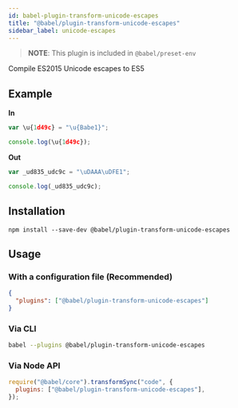 ```yaml
---
id: babel-plugin-transform-unicode-escapes
title: "@babel/plugin-transform-unicode-escapes"
sidebar_label: unicode-escapes
---
```


> **NOTE**: This plugin is included in `@babel/preset-env`

Compile ES2015 Unicode escapes to ES5

## Example

**In**

```js title="JavaScript"
var \u{1d49c} = "\u{Babe1}";

console.log(\u{1d49c});
```

**Out**

```js title="JavaScript"
var _ud835_udc9c = "\uDAAA\uDFE1";

console.log(_ud835_udc9c);
```

## Installation

```shell npm2yarn
npm install --save-dev @babel/plugin-transform-unicode-escapes
```

## Usage

### With a configuration file (Recommended)

```json title="babel.config.json"
{
  "plugins": ["@babel/plugin-transform-unicode-escapes"]
}
```

### Via CLI

```sh title="Shell"
babel --plugins @babel/plugin-transform-unicode-escapes
```

### Via Node API

```js title="JavaScript"
require("@babel/core").transformSync("code", {
  plugins: ["@babel/plugin-transform-unicode-escapes"],
});
```
